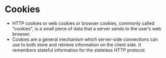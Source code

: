 # Cookies
- HTTP cookies or web cookies or browser cookies, commonly called "cookies", is a small piece of data that a server sends to the user’s web browser.  
- Cookies are a general mechanism which server-side connections can use to both store and retrieve information on the client side. It remembers stateful information for the stateless HTTP protocol.

